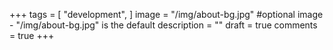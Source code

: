 +++
tags = [
    "development",
]
image = "/img/about-bg.jpg" #optional image - "/img/about-bg.jpg" is the default
description = ""
draft = true
comments = true
+++
